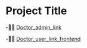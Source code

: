 ﻿# Project Title
-🧑‍⚕ [Doctor_admin_link](https://doctor-admin-hz8m.onrender.com)

-👩‍🦯 [Doctor_user_link_frontend](https://doctor-frontend-dij2.onrender.com)
